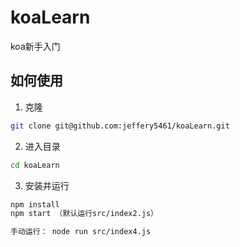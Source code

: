 # koaLearn

koa新手入门

## 如何使用

1. 克隆

```bash
git clone git@github.com:jeffery5461/koaLearn.git
```

2. 进入目录

```bash
cd koaLearn
```

3. 安装并运行

```bash
npm install
npm start （默认运行src/index2.js）

手动运行： node run src/index4.js
```
